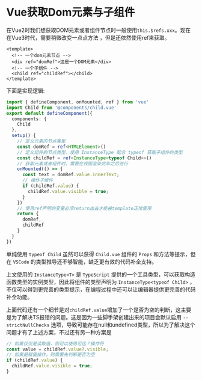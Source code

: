 # Vue获取Dom元素与子组件

在Vue2时我们想获取DOM元素或者组件节点时一般使用`this.$refs.xxx`。现在在Vue3时代，需要稍微改变一点点方法 ，但是还依然使用ref来获取。
```vue
<template>
  <!-- 一个dom元素节点 -->
  <div ref="domRef">这是一个DOM元素</div>
  <!-- 一个子组件 -->
  <child ref="childRef"></child>
</template>

```

下面是实现逻辑:

```ts
import { defineComponent, onMounted, ref } from 'vue'
import Child from '@components/child.vue'
export default defineComponent({
  components: {
    Child
  },
  setup() {
    // 定义元素的节点类型
    const domRef = ref<HTMLElement>()
    // 定义组件的节点类型，使用 InstanceType 配合 typeof 获取子组件的类型
    const childRef = ref<InstanceType<typeof Child>>()
    // 获取元素或者组件时，需要在视图渲染完毕之后进行
    onMounted(() => {
      const text = domRef.value.innerText;
      // 操作子组件
      if (childRef.value) {
        childRef.value.visible = true;
      }
    })
    // 使用ref声明的变量必须return出去才能被template正常使用
    return {
      domRef,
      childRef
    }
  }
})
```
单纯使用 `typeof Child` 虽然可以获得 `Child.vue` 组件的 `Props` 和方法等提示，但在 `VSCode` 的类型推导还不够智能，缺乏更有效的代码补全支持。

上文使用的 `InstanceType<T>` 是 `TypeScript` 提供的一个工具类型，可以获取构造函数类型的实例类型，因此将组件的类型声明为 `InstanceType<typeof Child>` ，不仅可以得到更完善的类型提示，在编程过程中还可以让编辑器提供更完善的代码补全功能。

上面代码还有一个细节是对`childRef.value`增加了一个是否为空的判断，这主要是为了解决TS报错的问题。这是因为一些脚手架创建出来的项目会默认启用 `--strictNullChecks` 选项，导致可能存在null和undefined类型，所以为了解决这个问题才有了上述方案，不过还有另一种方案是
```ts
// 如果仅仅是读取值，则可以使用可选？操作符
const value = childRef.value?.visible;
// 如果是赋值操作，则需要先判断是否为空
if (childRef.value) {
  childRef.value.visible = true;
}
```

